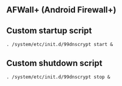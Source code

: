 ## AFWall+ (Android Firewall+)
Custom startup script
--------
```
﻿. /system/etc/init.d/99dnscrypt start &
```
Custom shutdown script
--------
```
. /system/etc/init.d/99dnscrypt stop &
```
